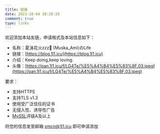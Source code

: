 ```yaml
---
title: 链接
date: 2023-10-04 18:28:29
comment: true
type: links
---
```

欢迎添加本站友链，申请格式及本站信息如下：

- 名称：夏沫花火zzz🌙 (Muska_Ami)のLife
- 链接：[https://blog.1l1.icu](https://blog.1l1.icu)
- 介绍：Keep doing,keep loving.
- 头像：[https://pan.1l1.icu/f/LG4Te/%E5%A4%B4%E5%83%8F.03.jpeg](https://pan.1l1.icu/f/LG4Te/%E5%A4%B4%E5%83%8F.03.jpeg)

要求：

- 支持HTTPS
- 支持TLS v1.3
- 使用受广泛信任的证书
- 无侵入性、诱导性广告
- [MySSL](https://myssl.com)评级A及以上

将您的信息发至邮箱 [xmcn@1l1.icu](mailto:xmcn@1l1.icu) 即可申请添加
